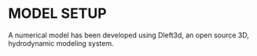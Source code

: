<html>
  <body>
    <h1>MODEL SETUP</h1>
    <p> A numerical model has been developed using Dleft3d, an open source 3D, hydrodynamic modeling system.
    
    
   </body>
  
 </html>
